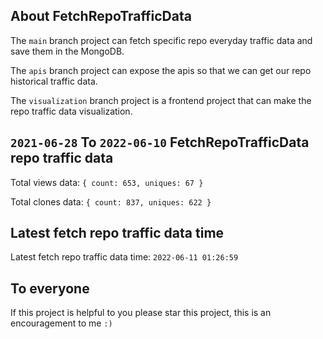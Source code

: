 ## About FetchRepoTrafficData

The `main` branch project can fetch specific repo everyday traffic data and save them in the MongoDB.

The `apis` branch project can expose the apis so that we can get our repo historical traffic data.

The `visualization` branch project is a frontend project that can make the repo traffic data visualization.

## `2021-06-28` To `2022-06-10` FetchRepoTrafficData repo traffic data

Total views data: `{ count: 653, uniques: 67 }`

Total clones data: `{ count: 837, uniques: 622 }`

## Latest fetch repo traffic data time

Latest fetch repo traffic data time: `2022-06-11 01:26:59`

## To everyone

If this project is helpful to you please star this project, this is an encouragement to me `:)`



